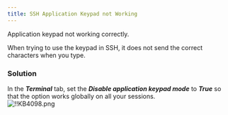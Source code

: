 ```yaml
---
title: SSH Application Keypad not Working
---
```

Application keypad not working correctly.  

When trying to use the keypad in SSH, it does not send the correct characters when you type.
### Solution
In the ***Terminal*** tab, set the ***Disable application keypad mode*** to ***True*** so that the option works globally on all your sessions.  
![!!KB4098.png](https://webdevolutions.azureedge.net/docs/en/kb/KB4098.png)
